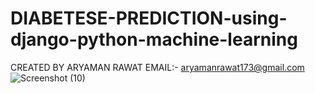# DIABETESE-PREDICTION-using-django-python-machine-learning
CREATED BY ARYAMAN RAWAT 
EMAIL:- aryamanrawat173@gmail.com
![Screenshot (10)](https://github.com/aryamanr1/DIABETESE-PREDICTION-using-django-python-machine-learning/assets/119937484/24401762-dbce-4d8c-a16a-b1a50d39a8c3)
